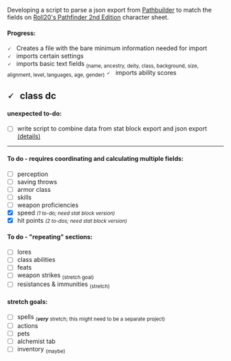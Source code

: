 Developing a script to parse a json export from [Pathbuilder](https://pathbuilder2e.com/app.html) to match the fields on [Roll20's Pathfinder 2nd Edition](https://roll20.net/pathfinder2) character sheet.

#### Progress:
🗸 &nbsp; Creates a file with the bare minimum information needed for import  
🗸 &nbsp; imports certain settings  
🗸 &nbsp; imports basic text fields <sub>(name, ancestry, deity, class, background, size, alignment, level, languages, age, gender)</sub>
🗸 &nbsp; imports ability scores

🗸 &nbsp; class dc
---
#### unexpected to-do:  
- [ ] write script to combine data from stat block export and json export [(details)](input/export_from_pathbuilder/readme.md)

---

#### To do - requires coordinating and calculating multiple fields:
- [ ] perception
- [ ] saving throws
- [ ] armor class
- [ ] skills
- [ ] weapon proficiencies
- [x] speed         <small>*(1 to-do; need stat block version)*</small>
- [x] hit points    <small>*(2 to-dos; need stat block version)*</small>

#### To do - "repeating" sections:
- [ ] lores
- [ ] class abilities
- [ ] feats
- [ ] weapon strikes <sub>(stretch goal)</sub>
- [ ] resistances & immunities <sub>(stretch)</sub>

#### stretch goals:
- [ ] spells  <sub>(***very*** stretch; this might need to be a separate project)</sub>
- [ ] actions
- [ ] pets
- [ ] alchemist tab
- [ ] inventory <sub>(maybe)</sub>